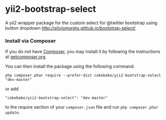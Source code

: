 yii2-bootstrap-select
=====================

  A yii2 wrapper package for the custom select for @twitter bootstrap using button dropdown  http://silviomoreto.github.io/bootstrap-select/

### Install via Composer

If you do not have [Composer](http://getcomposer.org/), you may install it by following the instructions
at [getcomposer.org](http://getcomposer.org/doc/00-intro.md#installation-nix).

You can then install the package using the following command:

~~~
php composer.phar require --prefer-dist cakebake/yii2-bootstrap-select "dev-master"
~~~

or add

~~~
"cakebake/yii2-bootstrap-select": "dev-master"
~~~

to the require section of your ```composer.json``` file and run ```php composer.phar update```.
